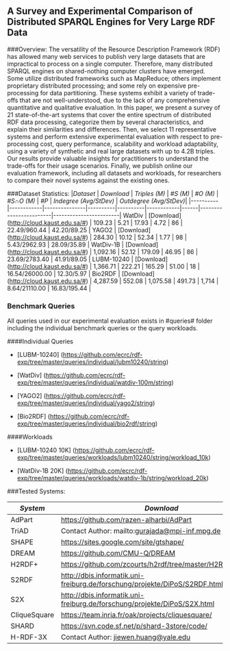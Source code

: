 ## A Survey and Experimental Comparison of Distributed SPARQL Engines for Very Large RDF Data


###Overview:
The versatility of the Resource Description Framework (RDF) has allowed many web services to publish very large datasets that are impractical to process on a single computer. Therefore, many distributed SPARQL engines on shared-nothing computer clusters have emerged. Some utilize distributed frameworks such as MapReduce; others implement proprietary distributed processing; and some rely on expensive pre-processing for data partitioning. These systems exhibit a variety of trade-offs that are not well-understood, due to the lack of any comprehensive quantitative and qualitative evaluation. 
In this paper, we present a survey of 21 state-of-the-art systems that cover the entire spectrum of distributed RDF data processing, categorize them by several characteristics, and explain their similarities and differences. Then, we select 11 representative systems and perform extensive experimental evaluation with respect to pre-processing cost, query performance, scalability and workload adaptability, using a variety of synthetic and real large datasets with up to 4.2B triples. Our results provide valuable insights for practitioners to understand the trade-offs for their usage scenarios.
Finally, we publish online our evaluation framework, including all datasets and workloads, for researchers to compare their novel systems against the existing ones.      


###Dataset Statistics:
|*Dataset* | *Download* | *Triples (M)* | *#S (M)* | *#O (M)* | *#S∩O (M)* | *#P* | *Indegree (Avg/StDev)* | *Outdegree (Avg/StDev)*|
|----------|------------|---------------|----------|----------|------------|------|------------------------|------------------------|
 WatDiv  | [Download] (http://cloud.kaust.edu.sa/#) | 109.23  | 5.21 | 17.93 | 4.72 | 86 | 22.49/960.44 | 42.20/89.25  | 
 YAGO2 | [Download] (http://cloud.kaust.edu.sa/#) | 284.30 | 10.12 | 52.34 | 1.77 | 98 | 5.43/2962.93 | 28.09/35.89 |
 WatDiv-1B | [Download] (http://cloud.kaust.edu.sa/#) | 1,092.16 | 52.12 | 179.09 | 46.95 | 86 | 23.69/2783.40 | 41.91/89.05 |
 LUBM-10240 | [Download] (http://cloud.kaust.edu.sa/#) | 1,366.71 | 222.21 | 165.29 | 51.00 | 18 | 16.54/26000.00 | 12.30/5.97 |
 Bio2RDF | [Download] (http://cloud.kaust.edu.sa/#) | 4,287.59 | 552.08 | 1,075.58 | 491.73 | 1,714 | 8.64/21110.00 | 16.83/195.44 |


### Benchmark Queries 
All queries used in our experimental evaluation exists in #queries# folder including the individual benchmark queries or the query workloads.

####Individual Queries
* [LUBM-10240] (https://github.com/ecrc/rdf-exp/tree/master/queries/individual/lubm10240/string) 

* [WatDiv] (https://github.com/ecrc/rdf-exp/tree/master/queries/individual/watdiv-100m/string) 

* [YAGO2] (https://github.com/ecrc/rdf-exp/tree/master/queries/individual/yago2/string)

* [Bio2RDF] (https://github.com/ecrc/rdf-exp/tree/master/queries/individual/bio2rdf/string)


####Workloads
* [LUBM-10240 10K] (https://github.com/ecrc/rdf-exp/tree/master/queries/workloads/lubm10240/string/workload_10k)

* [WatDiv-1B 20K] (https://github.com/ecrc/rdf-exp/tree/master/queries/workloads/watdiv-1b/string/workload_20k)

###Tested Systems:

|*System* | *Download* |
|----------|------------------|
AdPart | https://github.com/razen-alharbi/AdPart |
TriAD | Contact Author: mailto:gurajada@mpi-inf.mpg.de |
SHAPE | https://sites.google.com/site/gtshape/ |
DREAM | https://github.com/CMU-Q/DREAM |
H2RDF+ | https://github.com/zcourts/h2rdf/tree/master/H2RDF%2Bv0.2 |
S2RDF | http://dbis.informatik.uni-freiburg.de/forschung/projekte/DiPoS/S2RDF.html | 
S2X | http://dbis.informatik.uni-freiburg.de/forschung/projekte/DiPoS/S2X.html | 
CliqueSquare | https://team.inria.fr/oak/projects/cliquesquare/ |
SHARD | https://svn.code.sf.net/p/shard-3store/code/ | 
H-RDF-3X | Contact Author: jiewen.huang@yale.edu |


